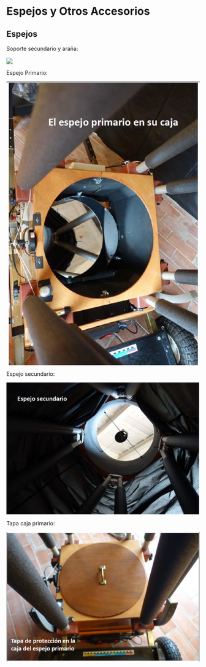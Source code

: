 # Espejos y Otros Accesorios

## Espejos

Soporte secundario y araña:

<img src="IMG/soporte secundario y araña.jpg" width=800 align=center>

Espejo Primario:

<img src="IMG/Espejo Primario.jpg" width=800 align=center>

Espejo secundario:

<img src="IMG/Espejo secundario.jpg" width=800 align=center>

Tapa caja primario:

<img src="IMG/Tapa caja primario.jpg" width=800 align=center>


